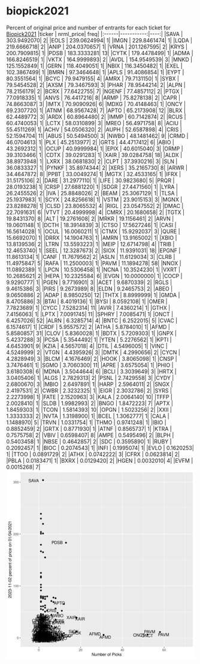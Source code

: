 # biopick2021
Percent of original price and number of entrants for each ticket for [Biopick2021](https://twitter.com/hashtag/Biopick2021)
|ticker |  nrml_price| freq|
|:------|-----------:|----:|
|SAVA   | 303.9492070|    2|
|EOLS   | 239.0624994|    1|
|IMGN   | 229.8461474|    1|
|LQDA   | 219.6666718|    2|
|ANIP   | 204.0370657|    1|
|VRNA   | 201.1267595|    2|
|KRYS   | 200.7909815|    1|
|PDSB   | 183.3333281|   13|
|CYTK   | 179.4478499|    1|
|ADMA   | 166.8246519|    1|
|VKTX   | 164.9999893|    2|
|AVDL   | 154.9549539|    3|
|MNKD   | 125.1552849|    1|
|GERN   | 118.4049051|    1|
|NBIX   | 116.3450482|    1|
|EXEL   | 102.3867499|    1|
|BMRN   |  97.3464648|    1|
|APLS   |  91.4086854|    1|
|EYPT   |  80.3551564|    1|
|BCYC   |  79.9479155|    4|
|AMRX   |  79.7131150|    1|
|SYBX   |  79.5454528|    2|
|AXSM   |  79.3467593|    3|
|PHAR   |  78.9544214|    2|
|ALPN   |  78.2156179|    2|
|BCRX   |  77.6422755|    7|
|NGENF  |  77.4857112|    2|
|PTGX   |  77.0918335|    1|
|ANVS   |  76.4417216|    8|
|ARMP   |  75.8278138|    2|
|CAPR   |  74.8663087|    3|
|IMTX   |  70.9090926|    6|
|MDXG   |  70.4148463|    1|
|ONCY   |  69.2307720|    1|
|ATNM   |  68.9567428|    7|
|APTO   |  65.2173908|   12|
|BLRX   |  62.4489772|    3|
|ARDX   |  60.8964480|    2|
|IMMP   |  60.7142874|    2|
|RCUS   |  60.4740053|    1|
|LCTX   |  58.0310899|    3|
|MREO   |  56.4971758|    8|
|ACIU   |  55.4511269|    1|
|ACHV   |  54.0506320|    2|
|AUPH   |  52.6587898|    4|
|CRIS   |  52.1594704|   11|
|ABUS   |  50.5494500|    3|
|NWBO   |  48.1481462|    9|
|CRMD   |  46.0704613|    1|
|PLX    |  45.2513977|    2|
|GRTS   |  44.4717412|    6|
|ABIO   |  43.2692312|    1|
|OCUP   |  40.9999984|    1|
|EPIX   |  40.6015040|    3|
|ORMP   |  39.3103466|    1|
|CDTX   |  39.0291283|    1|
|XAIR   |  39.0284758|   18|
|ALDX   |  38.8973948|    1|
|LXRX   |  38.0681830|    2|
|CLPT   |  37.3930216|    3|
|SLN    |  36.0833327|    1|
|PYNKF  |  35.8974344|    2|
|XERS   |  35.2165730|    8|
|ARWR   |  34.4647872|    8|
|PPBT   |  33.0049274|    1|
|MGTX   |  32.4533165|    1|
|IFRX   |  31.5175106|    2|
|DARE   |  31.2977110|    1|
|LIFE   |  30.9823680|    5|
|PRQR   |  28.0193238|    1|
|CRSP   |  27.6881220|    1|
|SDGR   |  27.4471560|    1|
|LYRA   |  26.2455526|    2|
|IVA    |  25.8848026|    2|
|BEAM   |  25.3067129|    1|
|TLSA   |  25.1937983|    1|
|SCYX   |  24.8256618|    1|
|VSTM   |  23.9015153|    3|
|MGNX   |  23.8288278|    1|
|CLSD   |  23.8065532|    4|
|RIGL   |  23.0547552|    2|
|DMAC   |  22.7091631|    6|
|VTVT   |  20.4999998|    4|
|CMRX   |  20.1680658|    2|
|TGTX   |  19.8431370|    8|
|ALT    |  19.2761608|    2|
|MRKR   |  19.1156461|    2|
|ARVN   |  19.0601148|    1|
|DCTH   |  18.3914839|    3|
|CTSO   |  17.5627246|    1|
|CASI   |  16.5614028|    1|
|OCUL   |  16.0060211|    1|
|CTMX   |  15.9292037|    3|
|QURE   |  15.6692070|    1|
|DRRX   |  14.1904763|    1|
|AMRN   |  13.9165002|    1|
|XBIO   |  13.8139536|    2|
|LTRN   |  13.5593223|    1|
|MEIP   |  12.6714798|    4|
|TRIB   |  12.4653740|    1|
|SEEL   |  12.3287673|    2|
|SIOX   |  11.9391031|   18|
|EPGNF  |  11.8613134|    1|
|CANF   |  11.7679562|    2|
|ASLN   |  11.6129034|    3|
|CLRB   |  11.4975847|    5|
|RAFA   |  11.2500003|    1|
|PAVM   |  11.1894278|   58|
|NNOX   |  11.0892389|    1|
|LPCN   |  10.5306458|    1|
|NCNA   |  10.3524230|    1|
|VXRT   |  10.2685621|    2|
|HEPA   |  10.2325584|    6|
|EVGN   |  10.0000000|    1|
|COCP   |   9.9290777|    1|
|PGEN   |   9.7716901|    3|
|ACET   |   9.6870339|    2|
|RGLS   |   9.4615386|    3|
|PIRS   |   9.2673989|    8|
|ELDN   |   9.2465753|    2|
|ABEO   |   9.0650886|    2|
|ADAP   |   8.9850250|   12|
|THTX   |   8.8999999|    1|
|GMDA   |   8.4705886|    3|
|BTAI   |   8.4019136|    1|
|BYSI   |   8.0592108|    1|
|OMER   |   7.7823689|    1|
|CYCC   |   7.5282314|   11|
|AVIR   |   7.4360214|    1|
|GTHX   |   7.4156063|    1|
|LPTX   |   7.0091745|   11|
|SPHRY  |   7.0085471|    1|
|ONCT   |   6.4257026|   52|
|ALRN   |   6.3285714|    4|
|BNTC   |   6.2522015|    5|
|CVAC   |   6.1574617|    1|
|CRDF   |   5.9557572|    2|
|ATHA   |   5.8784010|    1|
|AFMD   |   5.8580857|   31|
|CLOV   |   5.8360028|    1|
|BDTX   |   5.7209303|    1|
|GNPX   |   5.4237288|    3|
|PCSA   |   5.3544492|    1|
|YTEN   |   5.2276562|    1|
|KPTI   |   4.6453901|    9|
|KZIA   |   4.5657018|    4|
|DTIL   |   4.5496005|    1|
|VINC   |   4.5249999|    2|
|VTGN   |   4.4395926|    3|
|DMTK   |   4.2990656|    2|
|CYCN   |   4.2828949|    3|
|BLCM   |   4.1676469|    2|
|HOOK   |   3.8065098|    1|
|CNSP   |   3.7476461|    1|
|SGMO   |   3.7060300|   11|
|APRE   |   3.6575054|    1|
|PHIO   |   3.6180308|    6|
|MDNA   |   3.5044644|    6|
|BCLI   |   3.3039649|    3|
|HRTX   |   3.0405406|    1|
|ALGS   |   2.7829313|    2|
|PSNL   |   2.7429558|    3|
|CYDY   |   2.6800670|    3|
|MBIO   |   2.6497891|    1|
|HARP   |   2.5964011|    2|
|SNGX   |   2.4197531|    2|
|CWBR   |   2.3232325|    1|
|EIGR   |   2.3032786|    2|
|SYRS   |   2.2273998|    1|
|FATE   |   2.1520963|    3|
|KALA   |   2.0064140|   10|
|TFFP   |   2.0028410|    1|
|SLDB   |   1.9982993|    2|
|BNGO   |   1.8472223|    7|
|APTX   |   1.8459303|    1|
|TCON   |   1.5814393|   10|
|OPGN   |   1.5023256|    2|
|XXII   |   1.3333333|    2|
|NVTA   |   1.3198900|    1|
|BCEL   |   1.3062777|    1|
|CALA   |   1.1488970|    5|
|TRVN   |   1.0331754|    1|
|THMO   |   0.9741248|    1|
|IBIO   |   0.8852459|    2|
|GRTX   |   0.8771930|    1|
|ATNF   |   0.8565737|    1|
|KTRA   |   0.7575758|    2|
|VBIV   |   0.6598407|    8|
|AMPE   |   0.5495496|    2|
|BLPH   |   0.5403458|    1|
|NBSE   |   0.4642857|    2|
|SDC    |   0.3595890|    1|
|RUBY   |   0.2092457|    1|
|BIOC   |   0.2074543|    1|
|INFI   |   0.1995074|    1|
|EVLO   |   0.1620253|    1|
|TTOO   |   0.0891729|    2|
|ATHX   |   0.0742222|    3|
|CFRX   |   0.0623814|    2|
|PBLA   |   0.0183471|    1|
|BXRX   |   0.0129420|    2|
|HGEN   |   0.0032010|    4|
|EVFM   |   0.0015268|    7|
![retvspicks](biopicks.png?raw=true)
